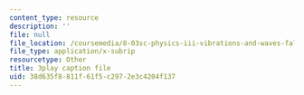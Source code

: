 ```yaml
---
content_type: resource
description: ''
file: null
file_location: /coursemedia/8-03sc-physics-iii-vibrations-and-waves-fall-2016/38d635f8811f61f5c2972e3c4204f137_mqhO9GT8hD4.srt
file_type: application/x-subrip
resourcetype: Other
title: 3play caption file
uid: 38d635f8-811f-61f5-c297-2e3c4204f137
---
```

